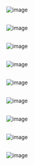 
<br>![image](https://gitee.com/cmlfxz/flask-ui/raw/master/image/1.png)<br>

<br>![image](https://gitee.com/cmlfxz/flask-ui/blob/master/image/2.jpg)<br>


<br>![image](https://gitee.com/cmlfxz/flask-ui/blob/master/image/3.jpg)<br>

<br>![image](https://gitee.com/cmlfxz/flask-ui/blob/master/image/4.jpg)<br>

<br>![image](https://gitee.com/cmlfxz/flask-ui/blob/master/image/5.jpg)<br>

<br>![image](https://gitee.com/cmlfxz/flask-ui/blob/master/image/6.jpg)<br>


<br>![image](https://gitee.com/cmlfxz/flask-ui/blob/master/image/7.jpg)<br>


<br>![image](https://gitee.com/cmlfxz/flask-ui/blob/master/image/8.jpg)<br>

<br>![image](https://gitee.com/cmlfxz/flask-ui/blob/master/image/9.jpg)<br>






